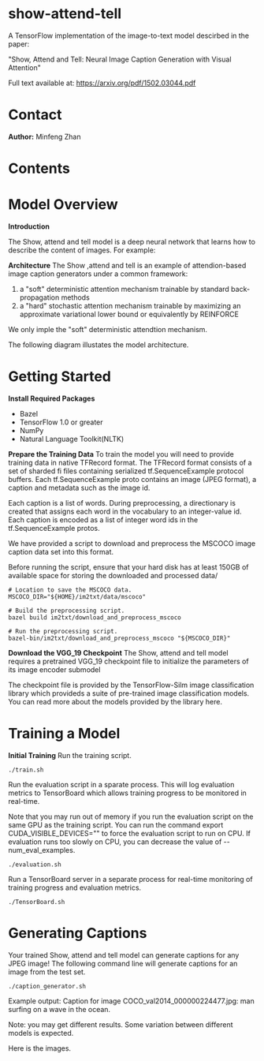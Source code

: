 # show-attend-tell

A TensorFlow implementation of the image-to-text model descirbed in the paper:

"Show, Attend and Tell: Neural Image Caption Generation with Visual Attention"

Full text available at: https://arxiv.org/pdf/1502.03044.pdf

# Contact

**Author:** Minfeng Zhan

# Contents

# Model Overview

**Introduction**

The Show, attend and tell model is a deep neural network that learns how to describe the content of images. For example:


**Architecture**
The Show ,attend and tell is an example of attendion-based image caption generators under a common framework:
1) a "soft" deterministic attention mechanism trainable by standard back-propagation methods
2) a "hard" stochastic attention mechanism trainable by maximizing an approximate variational lower bound or equivalently by REINFORCE

We only imple the "soft" deterministic attendtion mechanism.

The following diagram illustates the model architecture.



# Getting Started
**Install Required Packages**
- Bazel
- TensorFlow 1.0 or greater
- NumPy
- Natural Language Toolkit(NLTK)

**Prepare the Training Data**
To train the model you will need to provide training data in native TFRecord format. The TFRecord format consists of a set of sharded fi
files containing serialized tf.SequenceExample protocol buffers. Each tf.SequenceExample proto contains an image (JPEG format), a caption
and metadata such as the image id.

Each caption is a list of words. During preprocessing, a directionary is created that assigns each word in the vocabulary to an integer-value
id. Each caption is encoded as a list of integer word ids in the tf.SequenceExample protos.

We have provided a script to download and preprocess the MSCOCO image caption data set into this format.

Before running the script, ensure that your hard disk has at least 150GB of available space for storing the downloaded and processed data/

```
# Location to save the MSCOCO data.
MSCOCO_DIR="${HOME}/im2txt/data/mscoco"

# Build the preprocessing script.
bazel build im2txt/download_and_preprocess_mscoco

# Run the preprocessing script.
bazel-bin/im2txt/download_and_preprocess_mscoco "${MSCOCO_DIR}"
```

**Download the VGG_19 Checkpoint**
The Show, attend and tell model requires a pretrained VGG_19 checkpoint file to initialize the parameters of its image encoder submodel

The checkpoint file is provided by the TensorFlow-Silm image classification library which provideds a suite of pre-trained image classification
models. You can read more about the models provided by the library here.

# Training a Model
**Initial Training**
Run the training script.
```
./train.sh
```

Run the evaluation script in a sparate process. This will log evaluation metrics to TensorBoard which allows training progress to be
monitored in real-time.

Note that you may run out of memory if you run the evaluation script on the same GPU as the training script. You can run the command 
export CUDA_VISIBLE_DEVICES="" to force the evaluation script to run on CPU. If evaluation runs too slowly on CPU, you can decrease the
value of --num_eval_examples.
```
./evaluation.sh
```

Run a TensorBoard server in a separate process for real-time monitoring of training progress and evaluation metrics.
```
./TensorBoard.sh
```

# Generating Captions
Your trained Show, attend and tell model can generate captions for any JPEG image! The following command line will generate captions for
an image from the test set.
```
./caption_generator.sh
```

Example output:
Caption for image COCO_val2014_000000224477.jpg:
man surfing on a wave in the ocean.

Note: you may get different results. Some variation between different models is expected.

Here is the images.


